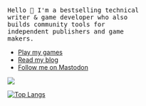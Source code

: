 <div style="font-family: monospace;width:300px">
  Hello 👋 I'm a bestselling technical writer & game developer who also 
builds community tools for independent publishers and game makers.
  </div>
  
- [Play my games](https://jesselawson.itch.io/existence-simulator)
- [Read my blog](https://jesselawson.org)
- [Follow me on Mastodon](https://tech.lgbt/@jesse)

<picture>
  <source media="(prefers-color-scheme: dark)" srcset="https://github-readme-stats-git-masterrstaa-rickstaa.vercel.app/api?username=jesselawson&show_icons=true&include_all_commits=true&border_radius=5">
  <img src="https://github-readme-stats-git-masterrstaa-rickstaa.vercel.app/api?username=jesselawson&show_icons=true&include_all_commits=true&border_radius=10">
</picture>
<br>

[![Top Langs](https://github-readme-stats-git-masterrstaa-rickstaa.vercel.app/api/top-langs/?username=jesselawson&layout=compact)](https://github.com/anuraghazra/github-readme-stats)
